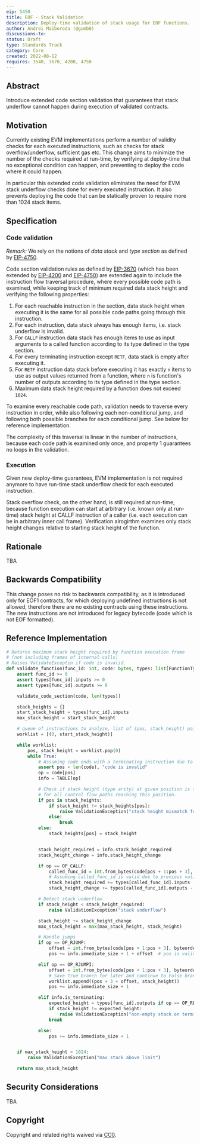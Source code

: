 ```yaml
---
eip: 5450
title: EOF - Stack Validation
description: Deploy-time validation of stack usage for EOF functions.
author: Andrei Maiboroda (@gumb0)
discussions-to: 
status: Draft
type: Standards Track
category: Core
created: 2022-08-12
requires: 3540, 3670, 4200, 4750
---
```


## Abstract

Introduce extended code section validation that guarantees that stack underflow cannot happen during execution of validated contracts.

## Motivation

Currently existing EVM implementations perform a number of validity checks for each executed instructions, such as checks for stack overflow/underflow, sufficient gas etc. This change aims to minimize the number of the checks required at run-time, by verifying at deploy-time that no exceptional condition can happen, and preventing to deploy the code where it could happen.

In particular this extended code validation eliminates the need for EVM stack underflow checks done for every executed instruction. It also prevents deploying the code that can be statically proven to require more than 1024 stack items.

## Specification

### Code validation

*Remark:* We rely on the notions of *data stack* and *type section* as defined by [EIP-4750](./eip-4750.md).

Code section validation rules as defined by [EIP-3670](./eip-3670.md) (which has been extended by [EIP-4200](./eip-4200.md) and [EIP-4750](./eip-4750.md)) are extended again to include the instruction flow traversal procedure, where every possible code path is examined, while keeping track of minimum required data stack height and verifying the following properties:

1. For each reachable instruction in the section, data stack height when executing it is the same for all possible code paths going through this instruction.
2. For each instruction, data stack always has enough items, i.e. stack underflow is invalid.
3. For `CALLF` instruction data stack has enough items to use as input arguments to a called function according to its type defined in the type section.
4. For every terminating instruction except `RETF`, data stack is empty after executing it.
5. For `RETF` instruction data stack before executing it has exactly `n` items to use as output values returned from a function, where `n` is function's number of outputs according to its type defined in the type section.
6. Maximum data stack height required by a function does not exceed `1024`.

To examine every reachable code path, validation needs to traverse every instruction in order, while also following each non-conditional jump, and following both possible branches for each conditional jump. See below for reference implementation.

The complexity of this traversal is linear in the number of instructions, because each code path is examined only once, and property 1 guarantees no loops in the validation.

### Execution

Given new deploy-time guarantees, EVM implementation is not required anymore to have run-time stack underflow check for each executed instruction.

Stack overflow check, on the other hand, is still required at run-time, because function execution can start at arbitrary (i.e. known only at run-time) stack height at CALLF instruction of a caller (i.e. each execution can be in arbitrary inner call frame). Verification alrogirthm examines only stack height changes relative to starting stack height of the function.

## Rationale

TBA

## Backwards Compatibility

This change poses no risk to backwards compatibility, as it is introduced only for EOF1 contracts, for which deploying undefined instructions is not allowed, therefore there are no existing contracts using these instructions. The new instructions are not introduced for legacy bytecode (code which is not EOF formatted).

## Reference Implementation

```python
# Returns maximum stack height required by function execution frame
# (not including frames of internal calls)
# Raises ValidateExceptin if code is invalid.
def validate_function(func_id: int, code: bytes, types: list[FunctionType] = [FunctionType(0, 0)]) -> int:
    assert func_id >= 0
    assert types[func_id].inputs >= 0
    assert types[func_id].outputs >= 0

    validate_code_section(code, len(types))

    stack_heights = {}
    start_stack_height = types[func_id].inputs
    max_stack_height = start_stack_height

    # queue of instructions to analyze, list of (pos, stack_height) pairs
    worklist = [(0, start_stack_height)]

    while worklist:
        pos, stack_height = worklist.pop(0)
        while True:
            # Assuming code ends with a terminating instruction due to previous validation in validate_code_section()
            assert pos < len(code), "code is invalid" 
            op = code[pos]
            info = TABLE[op]

            # Check if stack height (type arity) at given position is the same
            # for all control flow paths reaching this position.
            if pos in stack_heights:
                if stack_height != stack_heights[pos]:
                    raise ValidationException("stack height mismatch for different paths")
                else:
                    break
            else:
                stack_heights[pos] = stack_height


            stack_height_required = info.stack_height_required
            stack_height_change = info.stack_height_change

            if op == OP_CALLF:
                called_func_id = int.from_bytes(code[pos + 1:pos + 3], byteorder="big", signed=False)
                # Assuming called_func_id is valid due to previous validation in validate_code_section()
                stack_height_required += types[called_func_id].inputs
                stack_height_change += types[called_func_id].outputs - types[called_func_id].inputs

            # Detect stack underflow
            if stack_height < stack_height_required:
                raise ValidationException("stack underflow")

            stack_height += stack_height_change
            max_stack_height = max(max_stack_height, stack_height)

            # Handle jumps
            if op == OP_RJUMP:
                offset = int.from_bytes(code[pos + 1:pos + 3], byteorder="big", signed=True)
                pos += info.immediate_size + 1 + offset  # pos is valid for validated code.

            elif op == OP_RJUMPI:
                offset = int.from_bytes(code[pos + 1:pos + 3], byteorder="big", signed=True)
                # Save True branch for later and continue to False branch.
                worklist.append((pos + 3 + offset, stack_height))
                pos += info.immediate_size + 1

            elif info.is_terminating:
                expected_height = types[func_id].outputs if op == OP_RETF else 0
                if stack_height != expected_height:
                    raise ValidationException("non-empty stack on terminating instruction")
                break

            else:
                pos += info.immediate_size + 1


    if max_stack_height > 1024:
        raise ValidationException("max stack above limit")

    return max_stack_height
```

## Security Considerations

TBA

## Copyright

Copyright and related rights waived via [CC0](../LICENSE.md).

